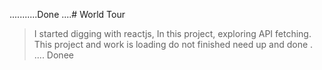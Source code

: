 ...........Done ....# World Tour

> I started digging with reactjs, In this project, exploring API fetching. 
This project
> and work is loading do not finished need up
and done . 
....
Donee
